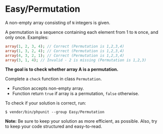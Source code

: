 # Easy/Permutation
A non-empty array consisting of `N` integers is given.

A permutation is a sequence containing each element from 1 to `N` once, and only once. Examples:
```php
array(1, 2, 3, 4); // Correct (Permutation is 1,2,3,4)
array(1, 3, 2, 4); // Correct (Permutation is 1,2,3,4)
array(4, 3, 2, 1); // Correct (Permutation is 1,2,3,4)
array(3, 1, 4); // Invalid - 2 is missing (Permutation is 1,2,3)
```

**The goal is to check whether array A is a permutation.**

Complete a `check` function in class `Permutation`.

- Function accepts non-empty array.
- Function return `true` if array is a permutation, `false` otherwise.

To check if your solution is correct, run:
```shell
$ vendor/bin/phpunit --group Easy/Permutation
```

**Note:** Be sure to keep your solution as more efficient, as possible. Also, try to keep your code structured and easy-to-read.
